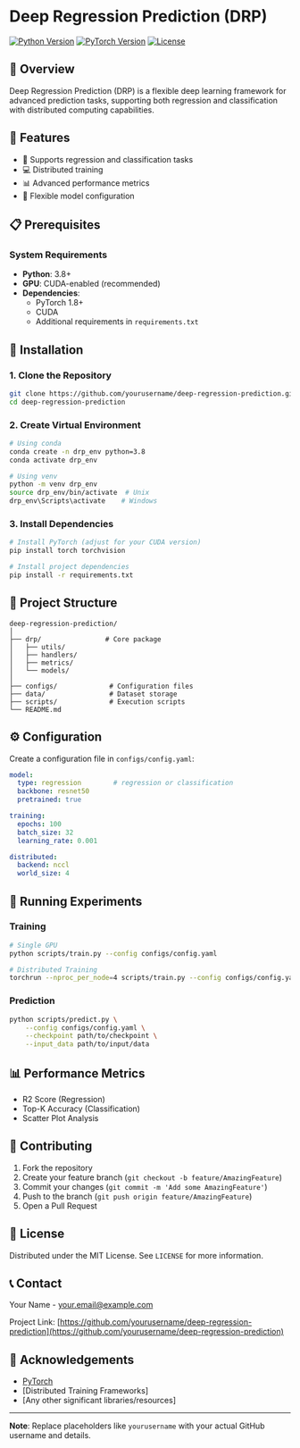 # Deep Regression Prediction (DRP)

[![Python Version](https://img.shields.io/badge/python-3.8%2B-blue.svg)](https://www.python.org/downloads/)
[![PyTorch Version](https://img.shields.io/badge/pytorch-1.8%2B-red.svg)](https://pytorch.org/)
[![License](https://img.shields.io/github/license/yourusername/deep-regression-prediction.svg)](https://github.com/nguyenva04/mixsim3d_gretsi/blob/main/LICENSE)

## 📘 Overview

Deep Regression Prediction (DRP) is a flexible deep learning framework for advanced prediction tasks, supporting both regression and classification with distributed computing capabilities.

## 🚀 Features

- 🔬 Supports regression and classification tasks
- 💻 Distributed training
- 📊 Advanced performance metrics
- 🧠 Flexible model configuration

## 📋 Prerequisites

### System Requirements

- **Python**: 3.8+
- **GPU**: CUDA-enabled (recommended)
- **Dependencies**: 
  - PyTorch 1.8+
  - CUDA
  - Additional requirements in `requirements.txt`

## 🔧 Installation

### 1. Clone the Repository

```bash
git clone https://github.com/yourusername/deep-regression-prediction.git
cd deep-regression-prediction
```

### 2. Create Virtual Environment

```bash
# Using conda
conda create -n drp_env python=3.8
conda activate drp_env

# Using venv
python -m venv drp_env
source drp_env/bin/activate  # Unix
drp_env\Scripts\activate    # Windows
```

### 3. Install Dependencies

```bash
# Install PyTorch (adjust for your CUDA version)
pip install torch torchvision

# Install project dependencies
pip install -r requirements.txt
```

## 📂 Project Structure

```
deep-regression-prediction/
│
├── drp/                # Core package
│   ├── utils/
│   ├── handlers/
│   ├── metrics/
│   └── models/
│
├── configs/             # Configuration files
├── data/                # Dataset storage
├── scripts/             # Execution scripts
└── README.md
```

## ⚙️ Configuration

Create a configuration file in `configs/config.yaml`:

```yaml
model:
  type: regression        # regression or classification
  backbone: resnet50
  pretrained: true

training:
  epochs: 100
  batch_size: 32
  learning_rate: 0.001

distributed:
  backend: nccl
  world_size: 4
```

## 🏃 Running Experiments

### Training

```bash
# Single GPU
python scripts/train.py --config configs/config.yaml

# Distributed Training
torchrun --nproc_per_node=4 scripts/train.py --config configs/config.yaml
```

### Prediction

```bash
python scripts/predict.py \
    --config configs/config.yaml \
    --checkpoint path/to/checkpoint \
    --input_data path/to/input/data
```

## 📊 Performance Metrics

- R2 Score (Regression)
- Top-K Accuracy (Classification)
- Scatter Plot Analysis

## 🤝 Contributing

1. Fork the repository
2. Create your feature branch (`git checkout -b feature/AmazingFeature`)
3. Commit your changes (`git commit -m 'Add some AmazingFeature'`)
4. Push to the branch (`git push origin feature/AmazingFeature`)
5. Open a Pull Request

## 📄 License

Distributed under the MIT License. See `LICENSE` for more information.

## 📞 Contact

Your Name - [your.email@example.com](mailto:your.email@example.com)

Project Link: [https://github.com/yourusername/deep-regression-prediction](https://github.com/yourusername/deep-regression-prediction)

## 🙏 Acknowledgements

- [PyTorch](https://pytorch.org/)
- [Distributed Training Frameworks]
- [Any other significant libraries/resources]

---

**Note**: Replace placeholders like `yourusername` with your actual GitHub username and details.
